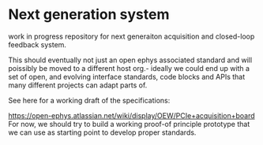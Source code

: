 # Next generation system 
work in progress repository for next generaiton acquisition and closed-loop feedback system. 
 
This should eventually not just an open ephys associated standard and will poissibly be moved to a different host org.- ideally we could end up with a set of open, and evolving interface standards, code blocks and APIs that many different projects can adapt  parts of. 
  
 
See here for a working draft of the specifications: 
 
https://open-ephys.atlassian.net/wiki/display/OEW/PCIe+acquisition+board 
 For now, we should try to build a working proof-of principle prototype that we can use as starting point to develop proper standards. 
